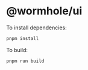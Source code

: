 # @wormhole/ui

To install dependencies:

```bash
pnpm install
```

To build:

```bash
pnpm run build
```
